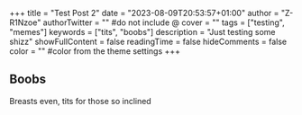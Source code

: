 +++
title = "Test Post 2"
date = "2023-08-09T20:53:57+01:00"
author = "Z-R1Nzoe"
authorTwitter = "" #do not include @
cover = ""
tags = ["testing", "memes"]
keywords = ["tits", "boobs"]
description = "Just testing some shizz"
showFullContent = false
readingTime = false
hideComments = false
color = "" #color from the theme settings
+++

## Boobs

Breasts even, tits for those so inclined
